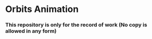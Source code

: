 # Orbits Animation
### This repository is only for the record of work (No copy is allowed in any form)
